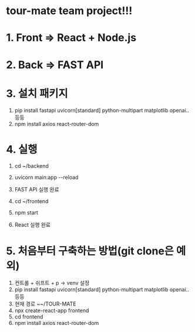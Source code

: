 # tour-mate team project!!!

# 1. Front => React + Node.js

# 2. Back => FAST API

# 3. 설치 패키지
1. pip install fastapi uvicorn[standard] python-multipart matplotlib openai.. 등등
2. npm install axios react-router-dom

# 4. 실행
1. cd ~/backend
2. uvicorn main:app --reload
3. FAST API 실행 완료

4. cd ~/frontend
5. npm start
6. React 실행 완료

# 5. 처음부터 구축하는 방법(git clone은 예외)
1. 컨트롤 + 쉬프트 + p -> venv 설정
2. pip install fastapi uvicorn[standard] python-multipart matplotlib openai.. 등등
3. 현재 경로 ~~/TOUR-MATE
4. npx create-react-app frontend
5. cd frontend
6. npm install axios react-router-dom

